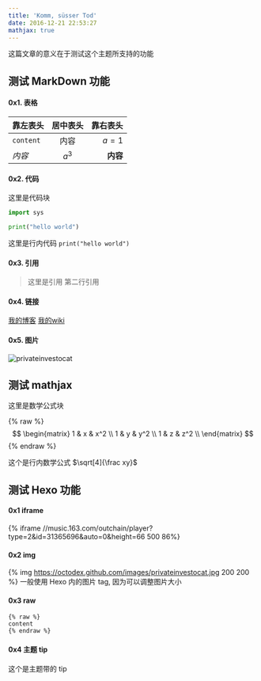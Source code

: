 ```yaml
---
title: 'Komm, süsser Tod'
date: 2016-12-21 22:53:27
mathjax: true
---
```



这篇文章的意义在于测试这个主题所支持的功能

<!--more-->


## 测试 MarkDown 功能

#### 0x1. 表格

| 靠左表头 | 居中表头 | 靠右表头 | 
|:---- | :----: |-----:|
| `content`| 内容 | $a=1$|
| *内容* | $a^3$ | **内容** |


#### 0x2. 代码

这里是代码块

``` python
import sys

print("hello world")
```

这里是行内代码 `print("hello world")`

#### 0x3. 引用

> 这里是引用
> 第二行引用


#### 0x4. 链接

[我的博客](http://blog.fatezero.org)
[我的wiki](http://wiki.fatezero.org)


#### 0x5. 图片

![privateinvestocat](https://octodex.github.com/images/privateinvestocat.jpg)


## 测试 mathjax

这里是数学公式块

{% raw %}
$$
        \begin{matrix}
        1 & x & x^2 \\
        1 & y & y^2 \\
        1 & z & z^2 \\
        \end{matrix}
$$
{% endraw %}

这个是行内数学公式 $\sqrt[4]{\frac xy}$


## 测试 Hexo 功能

#### 0x1 iframe

{% iframe //music.163.com/outchain/player?type=2&id=31365696&auto=0&height=66 500 86%}

#### 0x2 img

{% img https://octodex.github.com/images/privateinvestocat.jpg 200 200 %}
一般使用 Hexo 内的图片 tag, 因为可以调整图片大小

#### 0x3 raw

```
{% raw %}
content
{% endraw %}
```

#### 0x4 主题 tip
<div class="tip">
    这个是主题带的 tip
</div>


